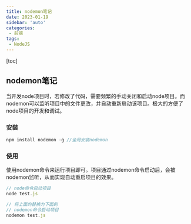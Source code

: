 ```yaml
---
title: nodemon笔记
date: 2023-01-19
sidebar: 'auto'
categories: 
 - 前端
tags:
 - NodeJS
---
```


[toc]

## nodemon笔记

当开发node项目时，若修改了代码，需要频繁的手动关闭和启动node项目。而nodemon可以监听项目中的文件更改，并自动重新启动该项目。极大的方便了node项目的开发和调试。

### 安装

```js
npm install nodemon -g //全局安装nodemon
```

### 使用

使用nodemon命令来运行项目即可。项目通过nodemon命令启动后，会被nodemon监听，从而实现自动重启项目的效果。

```js
// node命令启动项目
node test.js

// 将上面的替换为下面的
// nodemon命令启动项目
nodemon test.js
```



